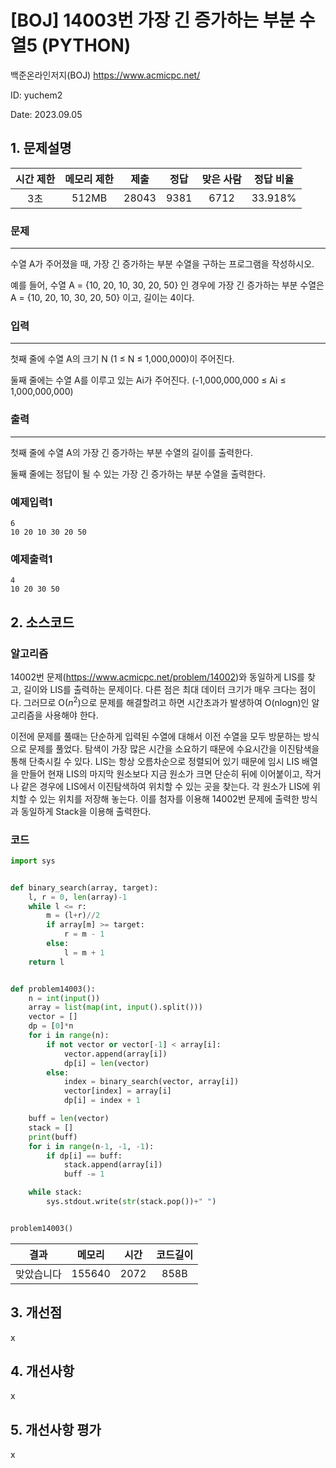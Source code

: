 # [BOJ] 14003번 가장 긴 증가하는 부분 수열5 (PYTHON)
백준온라인저지(BOJ) https://www.acmicpc.net/

ID: yuchem2

Date: 2023.09.05
## 1. 문제설명
| 시간 제한 | 메모리 제한 | 제출  | 정답 | 맞은 사람 | 정답 비율 |
| :---: | :---: | :---: | :---: | :---: | :---: |
|  3초  |  512MB  | 28043 | 9381 | 6712 | 33.918% |

### 문제
---
수열 A가 주어졌을 때, 가장 긴 증가하는 부분 수열을 구하는 프로그램을 작성하시오.

예를 들어, 수열 A = {10, 20, 10, 30, 20, 50} 인 경우에 가장 긴 증가하는 부분 수열은 A = {10, 20, 10, 30, 20, 50} 이고, 길이는 4이다.

### 입력
---
첫째 줄에 수열 A의 크기 N (1 ≤ N ≤ 1,000,000)이 주어진다.

둘째 줄에는 수열 A를 이루고 있는 Ai가 주어진다. (-1,000,000,000 ≤ Ai ≤ 1,000,000,000)

### 출력
---
첫째 줄에 수열 A의 가장 긴 증가하는 부분 수열의 길이를 출력한다.

둘째 줄에는 정답이 될 수 있는 가장 긴 증가하는 부분 수열을 출력한다.

### 예제입력1
```
6
10 20 10 30 20 50
```
### 예제출력1
```
4
10 20 30 50
```
## 2. 소스코드

### 알고리즘

14002번 문제(https://www.acmicpc.net/problem/14002)와 동일하게 LIS를 찾고, 길이와 LIS를 출력하는 문제이다. 다른 점은 최대 데이터 크기가 매우 크다는 점이다. 
그러므로 O($n^2$)으로 문제를 해결할려고 하면 시간초과가 발생하여 O(nlogn)인 알고리즘을 사용해야 한다.  

이전에 문제를 풀때는 단순하게 입력된 수열에 대해서 이전 수열을 모두 방문하는 방식으로 문제를 풀었다. 탐색이 가장 많은 시간을 소요하기 때문에 수요시간을 이진탐색을 통해 단축시킬 수 있다. 
LIS는 항상 오름차순으로 정렬되어 있기 때문에 임시 LIS 배열을 만들어 현재 LIS의 마지막 원소보다 지금 원소가 크면 단순히 뒤에 이어붙이고, 작거나 같은 경우에 LIS에서 이진탐색하여 위치할 수 있는 곳을 찾는다. 
각 원소가 LIS에 위치할 수 있는 위치를 저장해 놓는다. 이를 첨자를 이용해 14002번 문제에 출력한 방식과 동일하게 Stack을 이용해 출력한다. 


### 코드
```Python
import sys


def binary_search(array, target):
    l, r = 0, len(array)-1
    while l <= r:
        m = (l+r)//2
        if array[m] >= target:
            r = m - 1
        else:
            l = m + 1
    return l


def problem14003():
    n = int(input())
    array = list(map(int, input().split()))
    vector = []
    dp = [0]*n
    for i in range(n):
        if not vector or vector[-1] < array[i]:
            vector.append(array[i])
            dp[i] = len(vector)
        else:
            index = binary_search(vector, array[i])
            vector[index] = array[i]
            dp[i] = index + 1

    buff = len(vector)
    stack = []
    print(buff)
    for i in range(n-1, -1, -1):
        if dp[i] == buff:
            stack.append(array[i])
            buff -= 1

    while stack:
        sys.stdout.write(str(stack.pop())+" ")


problem14003()

```
| 결과 | 메모리 | 시간 | 코드길이 |
|:---:|:-----: | :---: | :----: |
| 맞았습니다 | 155640 | 2072 | 858B |

## 3. 개선점
x
## 4. 개선사항
x

## 5. 개선사항 평가
x
